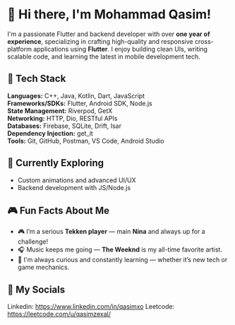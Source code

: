 # 👋 Hi there, I'm Mohammad Qasim!

I'm a passionate Flutter and backend developer with over **one year of experience**, specializing in crafting high-quality and responsive cross-platform applications using **Flutter**. I enjoy building clean UIs, writing scalable code, and learning the latest in mobile development tech.

## 🚀 Tech Stack

**Languages:** C++, Java, Kotlin, Dart, JavaScript  
**Frameworks/SDKs:** Flutter, Android SDK, Node.js  
**State Management:** Riverpod, GetX  
**Networking:** HTTP, Dio, RESTful APIs  
**Databases:** Firebase, SQLite, Drift, Isar  
**Dependency Injection:** get_it  
**Tools:** Git, GitHub, Postman, VS Code, Android Studio

## 🌱 Currently Exploring
- Custom animations and advanced UI/UX
- Backend development with JS/Node.js


## 🎮 Fun Facts About Me

- 🎮 I’m a serious **Tekken player** — main **Nina** and always up for a challenge!
- 🎧 Music keeps me going — **The Weeknd** is my all-time favorite artist.
- 🧠 I'm always curious and constantly learning — whether it’s new tech or game mechanics.


## 🧑 My Socials
Linkedin: https://www.linkedin.com/in/qasimxo
Leetcode: https://leetcode.com/u/qasimzexal/
